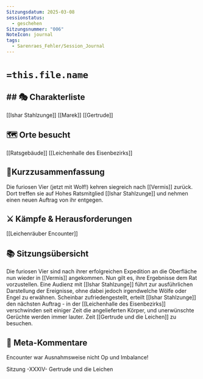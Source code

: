 ```yaml
---
Sitzungsdatum: 2025-03-08
sessionstatus:
  - geschehen
Sitzungsnummer: "006"
NoteIcon: journal
tags:
  - Sarenraes_Fehler/Session_Journal
---
```

# `=this.file.name`
## ## 🎭 Charakterliste 
[[Ishar Stahlzunge]]
[[Marek]]
[[Gertrude]]

## 🗺️ Orte besucht
[[Ratsgebäude]]
[[Leichenhalle des Eisenbezirks]]

## 📜Kurzzusammenfassung
Die furiosen Vier (jetzt mit Wolf!) kehren siegreich nach [[Vermis]] zurück. Dort treffen sie auf Hohes Ratsmitglied [[Ishar Stahlzunge]] und nehmen einen neuen Auftrag von ihr entgegen.

## ⚔️ Kämpfe & Herausforderungen
[[Leichenräuber Encounter]]

## 📚 Sitzungsübersicht
Die furiosen Vier sind nach ihrer erfolgreichen Expedition an die Oberfläche nun wieder in [[Vermis]] angekommen. Nun gilt es, ihre Ergebnisse dem Rat vorzustellen.
Eine Audienz mit [[Ishar Stahlzunge]] führt zur ausführlichen Darstellung der Ereignisse, ohne dabei jedoch irgendwelche Wölfe oder Engel zu erwähnen. Scheinbar zufriedengestellt, erteilt [[Ishar Stahlzunge]] den nächsten Auftrag - in der [[Leichenhalle des Eisenbezirks]] verschwinden seit einiger Zeit die angelieferten Körper, und unerwünschte Gerüchte werden immer lauter. Zeit [[Gertrude und die Leichen]] zu besuchen.

## 🎲 Meta-Kommentare
Encounter war Ausnahmsweise nicht Op und Imbalance!

Sitzung -XXXIV- Gertrude und die Leichen
